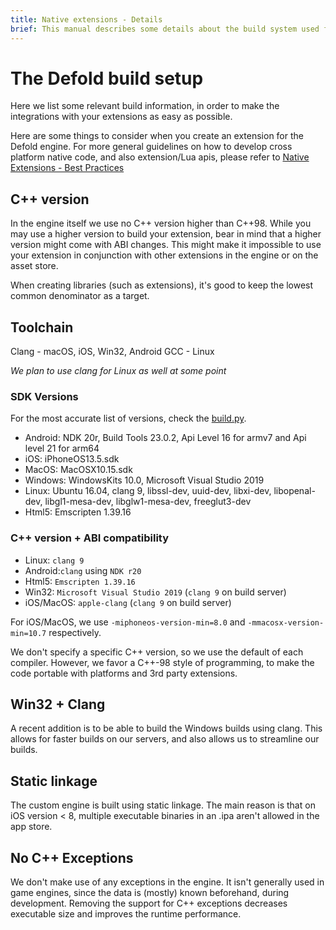 ```yaml
---
title: Native extensions - Details
brief: This manual describes some details about the build system used for native extensions.
---
```


# The Defold build setup

Here we list some relevant build information, in order to make the integrations with your extensions as easy as possible.

Here are some things to consider when you create an extension for the Defold engine. For more general guidelines on how to develop cross platform native code, and also extension/Lua apis, please refer to [Native Extensions - Best Practices](/manuals/extensions-best-practices)

## C++ version

In the engine itself we use no C++ version higher than C++98. While you may use a higher version to build your extension, bear in mind that a higher version might come with ABI changes. This might make it impossible to use your extension in conjunction with other extensions in the engine or on the asset store.

When creating libraries (such as extensions), it's good to keep the lowest common denominator as a target.

## Toolchain

Clang - macOS, iOS, Win32, Android
GCC - Linux

*We plan to use clang for Linux as well at some point*

### SDK Versions

For the most accurate list of versions, check the [build.py](./scripts/build.py).

* Android: NDK 20r, Build Tools 23.0.2, Api Level 16 for armv7 and Api level 21 for arm64
* iOS: iPhoneOS13.5.sdk
* MacOS: MacOSX10.15.sdk
* Windows: WindowsKits 10.0, Microsoft Visual Studio 2019
* Linux: Ubuntu 16.04, clang 9, libssl-dev, uuid-dev, libxi-dev, libopenal-dev, libgl1-mesa-dev, libglw1-mesa-dev, freeglut3-dev
* Html5: Emscripten 1.39.16

### C++ version + ABI compatibility

* Linux: `clang 9`
* Android:`clang` using `NDK r20`
* Html5: `Emscripten 1.39.16`
* Win32: `Microsoft Visual Studio 2019` (`clang 9` on build server)
* iOS/MacOS: `apple-clang` (`clang 9` on build server)

For iOS/MacOS, we use `-miphoneos-version-min=8.0` and `-mmacosx-version-min=10.7` respectively.

We don't specify a specific C++ version, so we use the default of each compiler.
However, we favor a C++-98 style of programming, to make the code portable with platforms and 3rd party extensions.

## Win32 + Clang

A recent addition is to be able to build the Windows builds using clang.
This allows for faster builds on our servers, and also allows us to streamline our builds.

## Static linkage

The custom engine is built using static linkage.
The main reason is that on iOS version < 8, multiple executable binaries in an .ipa aren't allowed in the app store.

## No C++ Exceptions

We don't make use of any exceptions in the engine.
It isn't generally used in game engines, since the data is (mostly) known beforehand, during development.
Removing the support for C++ exceptions decreases executable size and improves the runtime performance.
